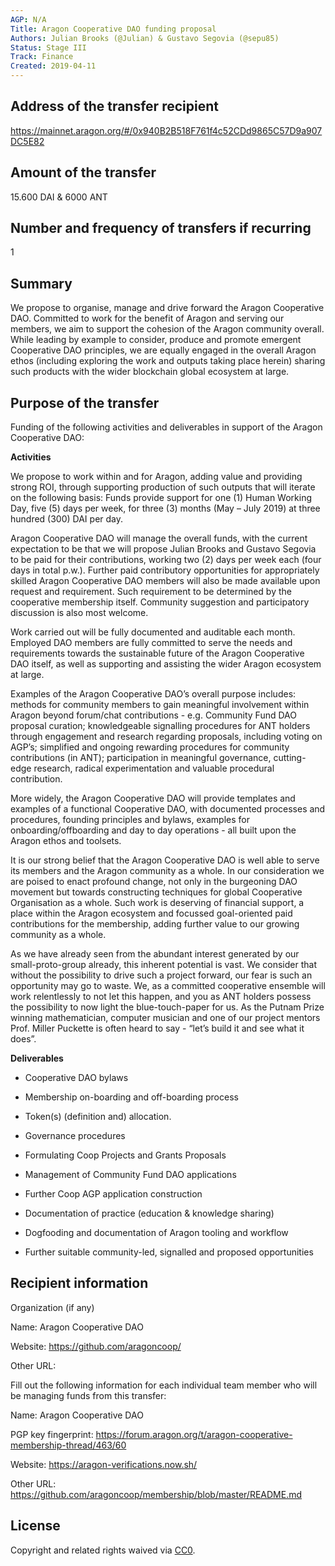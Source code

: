 ```yaml
---
AGP: N/A
Title: Aragon Cooperative DAO funding proposal
Authors: Julian Brooks (@Julian) & Gustavo Segovia (@sepu85)
Status: Stage III
Track: Finance
Created: 2019-04-11
---
```


## Address of the transfer recipient
https://mainnet.aragon.org/#/0x940B2B518F761f4c52CDd9865C57D9a907DC5E82

## Amount of the transfer
15.600 DAI & 6000 ANT

## Number and frequency of transfers if recurring
1

## Summary
We propose to organise, manage and drive forward the Aragon Cooperative DAO. Committed to work for the benefit of Aragon and serving our members, we aim to support the cohesion of the Aragon community overall. While leading by example to consider, produce and promote emergent Cooperative DAO principles, we are equally engaged in the overall Aragon ethos (including exploring the work and outputs taking place herein) sharing such products with the wider blockchain global ecosystem at large.

## Purpose of the transfer
Funding of the following activities and deliverables in support of the Aragon Cooperative DAO:
    
**Activities**

We propose to work within and for Aragon, adding value and providing strong ROI, through supporting production of such outputs that will iterate on the following basis:
Funds provide support for one (1) Human Working Day, five (5)  days per week, for three (3) months (May – July 2019) at three  hundred (300) DAI per day.

Aragon Cooperative DAO will manage the overall funds, with the current expectation to be that we will propose Julian Brooks and Gustavo Segovia to be paid for their contributions, working two (2) days per week each (four days in total p.w.). Further paid contributory opportunities for appropriately skilled Aragon Cooperative DAO members will also be made available upon request and requirement. Such requirement to be determined by the cooperative membership itself. Community suggestion and participatory discussion is also most welcome.

Work carried out will be fully documented and auditable each month. Employed DAO members are fully  committed to serve the needs and requirements towards the sustainable future of the Aragon Cooperative DAO itself, as well as supporting and assisting the wider Aragon ecosystem at large.

Examples of the Aragon Cooperative DAO’s overall purpose includes: methods for community members to gain meaningful involvement within Aragon beyond forum/chat contributions - e.g. Community Fund DAO proposal curation; knowledgeable signalling procedures for ANT holders through engagement and research regarding proposals, including voting on AGP’s; simplified and ongoing rewarding procedures for community contributions (in ANT); participation in meaningful governance, cutting-edge research, radical experimentation and valuable procedural contribution.

More widely, the Aragon Cooperative DAO will provide templates and examples of a functional Cooperative DAO, with documented processes and procedures, founding principles and bylaws, examples for onboarding/offboarding and day to day operations - all built upon the Aragon ethos and toolsets.

It is our strong belief that the Aragon Cooperative DAO is well able to serve its members and the Aragon community as a whole. In our consideration we are poised to enact profound change, not only in the burgeoning DAO movement but towards constructing techniques for global Cooperative Organisation as a whole. Such work is deserving of financial support, a place within the Aragon ecosystem and focussed goal-oriented paid contributions for the membership, adding further value to our growing community as a whole.

As we have already seen from the abundant interest generated by our small-proto-group already, this inherent potential is vast. We consider that without the possibility to drive such a project forward, our fear is such an opportunity may go to waste. We, as a committed cooperative ensemble will work relentlessly to not let this happen, and you as ANT holders possess the possibility to now light the blue-touch-paper for us. As the Putnam Prize winning mathematician, computer musician and one of our project  mentors Prof. Miller Puckette is often heard to say - “let’s build it and see what it does”.

**Deliverables**

- Cooperative DAO bylaws

- Membership on-boarding and  off-boarding process

- Token(s) (definition and)  allocation.

- Governance procedures

- Formulating Coop Projects and Grants Proposals

- Management of Community Fund DAO applications

- Further Coop AGP application construction

- Documentation of practice (education & knowledge sharing)

- Dogfooding and documentation of Aragon tooling and workflow

- Further suitable community-led, signalled and proposed opportunities


## Recipient information
Organization (if any) 

Name:   Aragon Cooperative DAO

Website:  https://github.com/aragoncoop/

Other URL:  


Fill out the following information for each individual team member who will be managing funds from this transfer:

Name:  Aragon Cooperative DAO

PGP key fingerprint:  https://forum.aragon.org/t/aragon-cooperative-membership-thread/463/60

Website:  https://aragon-verifications.now.sh/

Other URL:  https://github.com/aragoncoop/membership/blob/master/README.md


## License
Copyright and related rights waived via [CC0](https://creativecommons.org/publicdomain/zero/1.0/).
